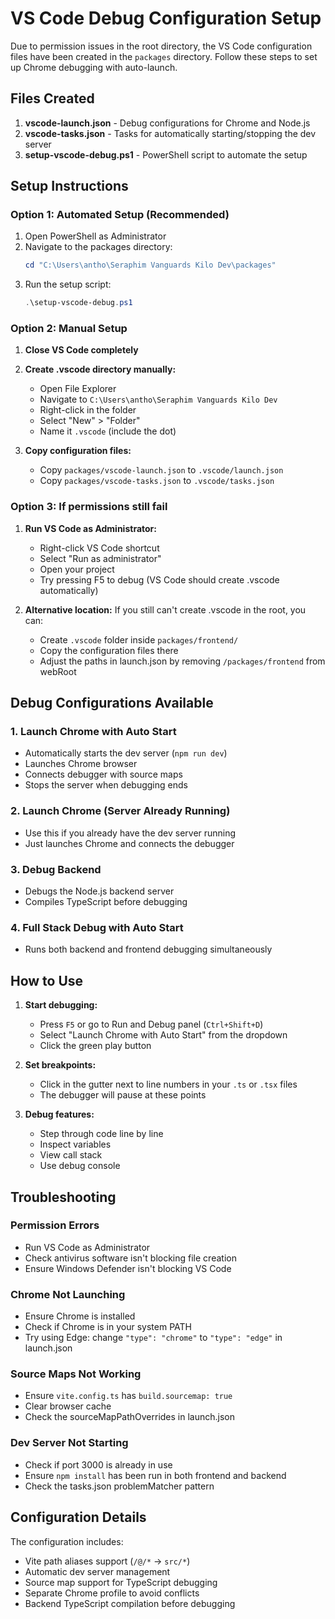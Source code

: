 # VS Code Debug Configuration Setup

Due to permission issues in the root directory, the VS Code configuration files have been created in the `packages` directory. Follow these steps to set up Chrome debugging with auto-launch.

## Files Created

1. **vscode-launch.json** - Debug configurations for Chrome and Node.js
2. **vscode-tasks.json** - Tasks for automatically starting/stopping the dev server
3. **setup-vscode-debug.ps1** - PowerShell script to automate the setup

## Setup Instructions

### Option 1: Automated Setup (Recommended)

1. Open PowerShell as Administrator
2. Navigate to the packages directory:
   ```powershell
   cd "C:\Users\antho\Seraphim Vanguards Kilo Dev\packages"
   ```
3. Run the setup script:
   ```powershell
   .\setup-vscode-debug.ps1
   ```

### Option 2: Manual Setup

1. **Close VS Code completely**

2. **Create .vscode directory manually:**
   - Open File Explorer
   - Navigate to `C:\Users\antho\Seraphim Vanguards Kilo Dev`
   - Right-click in the folder
   - Select "New" > "Folder"
   - Name it `.vscode` (include the dot)

3. **Copy configuration files:**
   - Copy `packages/vscode-launch.json` to `.vscode/launch.json`
   - Copy `packages/vscode-tasks.json` to `.vscode/tasks.json`

### Option 3: If permissions still fail

1. **Run VS Code as Administrator:**
   - Right-click VS Code shortcut
   - Select "Run as administrator"
   - Open your project
   - Try pressing F5 to debug (VS Code should create .vscode automatically)

2. **Alternative location:**
   If you still can't create .vscode in the root, you can:
   - Create `.vscode` folder inside `packages/frontend/`
   - Copy the configuration files there
   - Adjust the paths in launch.json by removing `/packages/frontend` from webRoot

## Debug Configurations Available

### 1. Launch Chrome with Auto Start
- Automatically starts the dev server (`npm run dev`)
- Launches Chrome browser
- Connects debugger with source maps
- Stops the server when debugging ends

### 2. Launch Chrome (Server Already Running)
- Use this if you already have the dev server running
- Just launches Chrome and connects the debugger

### 3. Debug Backend
- Debugs the Node.js backend server
- Compiles TypeScript before debugging

### 4. Full Stack Debug with Auto Start
- Runs both backend and frontend debugging simultaneously

## How to Use

1. **Start debugging:**
   - Press `F5` or go to Run and Debug panel (`Ctrl+Shift+D`)
   - Select "Launch Chrome with Auto Start" from the dropdown
   - Click the green play button

2. **Set breakpoints:**
   - Click in the gutter next to line numbers in your `.ts` or `.tsx` files
   - The debugger will pause at these points

3. **Debug features:**
   - Step through code line by line
   - Inspect variables
   - View call stack
   - Use debug console

## Troubleshooting

### Permission Errors
- Run VS Code as Administrator
- Check antivirus software isn't blocking file creation
- Ensure Windows Defender isn't blocking VS Code

### Chrome Not Launching
- Ensure Chrome is installed
- Check if Chrome is in your system PATH
- Try using Edge: change `"type": "chrome"` to `"type": "edge"` in launch.json

### Source Maps Not Working
- Ensure `vite.config.ts` has `build.sourcemap: true`
- Clear browser cache
- Check the sourceMapPathOverrides in launch.json

### Dev Server Not Starting
- Check if port 3000 is already in use
- Ensure `npm install` has been run in both frontend and backend
- Check the tasks.json problemMatcher pattern

## Configuration Details

The configuration includes:
- Vite path aliases support (`/@/*` → `src/*`)
- Automatic dev server management
- Source map support for TypeScript debugging
- Separate Chrome profile to avoid conflicts
- Backend TypeScript compilation before debugging
